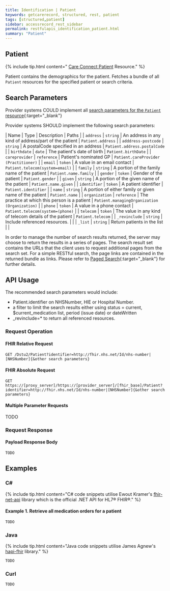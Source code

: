 ```yaml
---
title: Identification | Patient
keywords: getcarerecord, structured, rest, patient
tags: [structured,patient]
sidebar: accessrecord_rest_sidebar
permalink: restfulapis_identification_patient.html
summary: "Patient"
---
```


## Patient ##

{% include tip.html content=" [Care Connect Patient](https://fhir-test.nhs.uk/StructureDefinition/gpconnect-patient-1) Resource." %}

Patient contains the demographics for the patient. Fetches a bundle of all `Patient` resources for the specified patient or search criteria.

## Search Parameters ##

Provider systems COULD implement all [search parameters for the `Patient` resource](https://www.hl7.org/fhir/DSTU2/patient.html#search){:target="_blank"}

Provider systems SHOULD implement the following search parameters:

| Name | Type | Description | Paths |
| `address` | `string` | An address in any kind of address/part of the patient | `Patient.address` |
| `adddress-postcode` | `string` | A postalCode specified in an address | `Patient.address.postalCode` |
| `birthdate` | `date` | The patient's date of birth | `Patient.birthDate` |
| `careprovider` | `reference` | Patient's nominated GP | `Patient.careProvider (Practitioner)` |
| `email` | `token` | A value in an email contact | `Patient.telecom(system=email)` |
| `family` | `string` | A portion of the family name of the patient | `Patient.name.family` |
| `gender` | `token` | Gender of the patient | `Patient.gender` |
| `given` | `string` | A portion of the given name of the patient | `Patient.name.given` |
| `identifier` | `token` | A patient identifier | `Patient.identifier` |
| `name` | `string` | A portion of either family or given name of the patient | `Patient.name` |
| `organization` | `reference` | The practice at which this person is a patient | `Patient.managingOrganization (Organization)` |
| `phone` | `token` | A value in a phone contact | `Patient.telecom(system=(phone)` |
| `telecom` | `token` | The value in any kind of telecom details of the patient | `Patient.telecom` |
| `_revinclude` | `string` | Include referenced resources.  |  |
| `_list` | `string` | Return patients in the list |  |

In order to manage the number of search results returned, the server may choose to return the results in a series of pages. The search result set contains the URLs that the client uses to request additional pages from the search set. For a simple RESTful search, the page links are contained in the returned bundle as links. Please refer to [Paged Search](https://www.hl7.org/fhir/DSTU2/search.html#count){:target="_blank"} for further details.



## API Usage ##

The recommended search parameters would include:

- Patient.identifier on NHSNumber, HIE or Hospital Number.
- a filter to limit the search results either using status = current, $current_medication list, period (issue date) or dateWritten
- _revinclude=* to return all referenced resources.

### Request Operation ###

#### FHIR Relative Request ####

```http
GET /Dstu2/Patient?identifier=http://fhir.nhs.net/Id/nhs-number|[NHSNumber]{&other search parameters}
```

#### FHIR Absolute Request ####

```http
GET https://[proxy_server]/https://[provider_server]/[fhir_base]/Patient?identifier=http://fhir.nhs.net/Id/nhs-number|[NHSNumber]{&other search parameters}
```

#### Multiple Parameter Requests ####

TODO

### Request Response ###

#### Payload Response Body ####


```
TODO
```

## Examples ##

### C# ###

{% include tip.html content="C# code snippets utilise Ewout Kramer's [fhir-net-api](https://github.com/ewoutkramer/fhir-net-api) library which is the official .NET API for HL7&reg; FHIR&reg;." %}

#### Example 1. Retrieve all medication orders for a patient ####

```csharp
TODO
```

### Java ###

{% include tip.html content="Java code snippets utilise James Agnew's [hapi-fhir](https://github.com/jamesagnew/hapi-fhir/
) library." %}

```java
TODO
```

### Curl ###



```curl
TODO
```




